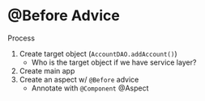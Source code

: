 # @Before Advice

Process
1. Create target object (`AccountDAO.addAccount()`) 
   * Who is the target object if we have service layer?
2. Create main app
3. Create an aspect w/ `@Before` advice
   * Annotate with `@Component` @Aspect